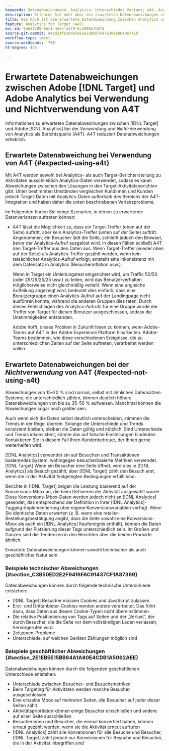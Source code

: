 ```yaml
---
keywords: Datenabweichungen; Analytics; Unterschiede; Varianz; a4t; Analytics für Target; Analytics als Berichtsquelle; Diskrepanzen; Diskrepanz
description: Erfahren Sie mehr über die erwarteten Datenabweichungen zwischen Adobe  [!DNL Target]  Analytics, wenn Sie Analytics nicht für  [!DNL Target] A4T) verwenden. Dadurch werden Datenabweichungen vollständig beseitigt.
title: Wie hoch ist die erwartete Datenabweichung zwischen Analytics und A4T?
feature: Analytics for Target (A4T)
exl-id: 9e63f309-8ec1-4ed5-a1f9-6c3098a7b8f6
source-git-commit: 4abd24f63dd65e65a1d8b07647630eeb640e7a1d
workflow-type: tm+mt
source-wordcount: '730'
ht-degree: 45%

---
```


# Erwartete Datenabweichungen zwischen Adobe [!DNL Target] und Adobe Analytics bei Verwendung und Nichtverwendung von A4T

Informationen zu erwarteten Datenabweichungen zwischen [!DNL Target] und Adobe [!DNL Analytics] bei der *Verwendung* und *Nicht*-Verwendung von Analytics als Berichtsquelle (A4T). A4T reduziert Datenabweichungen erheblich.

## Erwartete Datenabweichung bei Verwendung von A4T {#expected-using-a4t}

Mit A4T werden sowohl bei Analytics- als auch Target-Berichterstellung zu Aktivitäten ausschließlich Analytics-Daten verwendet, sodass es kaum Abweichungen zwischen den Lösungen in den Target-Aktivitätsberichten gibt. Unter bestimmten Umständen vergleichen Kundinnen und Kunden jedoch Target-Daten mit Analytics-Daten außerhalb des Bereichs der A4T-Integration und haben daher die unten beschriebenen Varianzprobleme.

Im Folgenden finden Sie einige Szenarien, in denen zu erwartende Datenvarianzen auftreten können:

* A4T lässt die Möglichkeit zu, dass ein Target-Treffer (oben auf der Seite) auftritt, aber kein Analytics-Treffer (unten auf der Seite) auftritt. Angenommen, ein Besucher lädt die Seite, schließt jedoch den Browser, bevor der Analytics-Aufruf ausgelöst wird. In diesen Fällen schließt A4T den Target-Treffer aus den Daten aus. Wenn Target-Treffer (wieder oben auf der Seite) als Analytics-Treffer gezählt werden, wenn kein tatsächlicher Analytics-Aufruf erfolgt, entsteht eine Inkonsistenz mit dem Datensatz in Analytics (Besucherinflation usw.).

  Wenn in Target ein Umleitungstest eingerichtet wird, um Traffic 50/50 (oder 25/25/25/25 usw.) zu teilen, wird das Benutzerverhalten möglicherweise nicht gleichmäßig verteilt. Wenn eine ungleiche Aufteilung angezeigt wird, bedeutet dies einfach, dass eine Benutzergruppe einen Analytics-Aufruf auf der Landingpage nicht ausführen konnte, während die anderen Gruppen dies taten. Durch dieses Fehlschlagen des Analytics-Aufrufs für eine Gruppe wurde der Treffer von Target für diesen Benutzer ausgeschlossen, sodass die Unstimmigkeiten entstanden.

  Adobe hofft, dieses Problem in Zukunft lösen zu können, wenn Adobe-Teams auf A4T in der Adobe Experience Platform hinarbeiten. Adobe-Teams bestimmen, wie diese verschiedenen Ereignisse, die zu unterschiedlichen Zeiten auf der Seite auftreten, verarbeitet werden sollen.

## Erwartete Datenabweichungen bei der *Nichtverwendung* von A4T {#expected-not-using-a4t}

Abweichungen von 15–20 % sind normal, selbst mit ähnlichen Datensätzen. Systeme, die unterschiedlich zählen, können deutlich höhere Datenabweichungen von bis zu 35–50 % aufweisen. Manchmal können die Abweichungen sogar noch größer sein.

Auch wenn sich die Daten selbst deutlich unterscheiden, stimmen die Trends in der Regel überein. Solange die Unterschiede und Trends konsistent bleiben, bleiben die Daten gültig und nützlich. Sind Unterschiede und Trends inkonsistent, könnte das auf falsche Einstellungen hindeuten. Kontaktieren Sie in diesem Fall Ihren Kundenbetreuer, der Ihnen gerne weiterhelfen wird.

[!DNL Analytics] verwendet ein auf Besuchen und Transaktionen basierendes System, wohingegen besucherbasierte Metriken verwendet. [!DNL Target] Wenn ein Besucher eine Seite öffnet, wird dies in [!DNL Analytics] als Besuch gezählt, aber [!DNL Target] zählt den Besuch erst, wenn die in der Aktivität festgelegten Bedingungen erfüllt sind.

Berichte in [!DNL Target] zeigen die Leistung basierend auf der Konversions-Mbox an, die beim Definieren der Aktivität ausgewählt wurde. Diese Konversions-Mbox-Daten werden jedoch nicht an [!DNL Analytics] gesendet, das entsprechend der Definition in Ihrer [!DNL Analytics]-Tagging-Implementierung über eigene Konversionsvariablen verfügt. Wenn Sie identische Daten erwarten (z. B. wenn eine retailer-Bestellungsbestätigung angibt, dass die Seite sowohl eine Konversions-Mbox als auch ein [!DNL Analytics] Kaufereignis enthält), können die Daten aufgrund der Platzierung dieser Tags unterschiedlich sein. Im Großen und Ganzen sind die Tendenzen in den Berichten über die beiden Produkte ähnlich.

Erwartete Datenabweichungen können sowohl technischer als auch geschäftlicher Natur sein.

### Beispiele technischer Abweichungen  {#section_C3B50ED2E2F9416FAC91437CF1A87369}

Datenabweichungen können durch folgende technische Unterschiede entstehen:

* [!DNL Target] Besucher müssen Cookies und JavaScript zulassen
* Erst- und Drittanbieter-Cookies werden anders verarbeitet. Das führt dazu, dass Daten aus diesen Cookie-Typen nicht übereinstimmen
* Die relative Positionierung von Tags auf Seiten und der „Verlust“, der durch Besucher, die die Seite vor dem vollständigen Laden verlassen, hervorgerufen wird.
* Zeitzonen-Probleme
* Unterschiede, auf welchen Geräten Zählungen möglich sind

### Beispiele geschäftlicher Abweichungen  {#section_2E1EB5E15BB64A1A80E4CDB1A5062AEE}

Datenabweichungen können durch die folgenden geschäftlichen Unterschiede entstehen:

* Unterschiede zwischen Besucher- und Besuchsmetriken
* Beim Targeting für Aktivitäten werden manche Besucher ausgeschlossen.
* Eine einzelne Mbox auf mehreren Seiten, die Besucher auf jeder dieser Seiten zählt
* Aktivitätsprioritäten können einige Besucher einschließen und andere auf einer Seite ausschließen
* Besucherinnen und Besucher, die einmal konvertiert haben, können erneut gezählt werden, wenn sie die Aktivität erneut aufrufen
* [!DNL Analytics] zählt alle Konversionen für alle Besuche und Besucher, [!DNL Target] zählt jedoch nur Konversionen für Besuche und Besucher, die in der Aktivität inbegriffen sind
